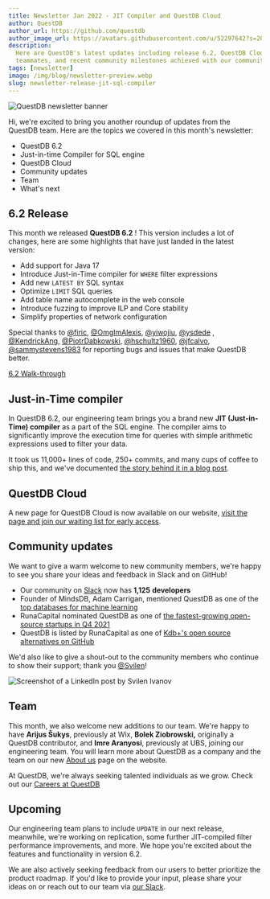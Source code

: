 ```yaml
---
title: Newsletter Jan 2022 - JIT Compiler and QuestDB Cloud
author: QuestDB
author_url: https://github.com/questdb
author_image_url: https://avatars.githubusercontent.com/u/52297642?s=200&v=4
description:
  Here are QuestDB's latest updates including release 6.2, QuestDB Cloud, new
  teammates, and recent community milestones achieved with our community
tags: [newsletter]
image: /img/blog/newsletter-preview.webp
slug: newsletter-release-jit-sql-compiler
---
```


![QuestDB newsletter banner](/img/blog/newsletter.webp)

Hi, we're excited to bring you another roundup of updates from the QuestDB team.
Here are the topics we covered in this month's newsletter:

- QuestDB 6.2
- Just-in-time Compiler for SQL engine
- QuestDB Cloud
- Community updates
- Team
- What's next

## 6.2 Release

This month we released **QuestDB 6.2** ! This version includes a lot of changes,
here are some highlights that have just landed in the latest version:

- Add support for Java 17
- Introduce Just-in-Time compiler for `WHERE` filter expressions
- Add new `LATEST BY` SQL syntax
- Optimize `LIMIT` SQL queries
- Add table name autocomplete in the web console
- Introduce fuzzing to improve ILP and Core stability
- Simplify properties of network configuration

Special thanks to [@firic](https://github.com/firic),
[@OmgImAlexis](https://github.com/OmgImAlexis),
[@yiwojiu](https://github.com/yiwojiu), [@ysdede](https://github.com/ysdede) ,
[@KendrickAng](https://github.com/KendrickAng),
[@PiotrDabkowski](https://github.com/PiotrDabkowski),
[@hschultz1960](https://github.com/hschultz1960),
[@jfcalvo](https://github.com/jfcalvo),
[@sammystevens1983](https://github.com/sammystevens1983) for reporting bugs and issues that
make QuestDB better.

[6.2 Walk-through](/blog/2022/01/27/release-sql-jit-compiler/)

## Just-in-Time compiler

In QuestDB 6.2, our engineering team brings you a brand new **JIT (Just-in-Time)
compiler** as a part of the SQL engine. The compiler aims to significantly
improve the execution time for queries with simple arithmetic expressions used
to filter your data.

It took us 11,000+ lines of code, 250+ commits, and many cups of coffee to ship
this, and we've documented
[the story behind it in a blog post](/blog/2022/01/12/jit-sql-compiler/).

## QuestDB Cloud

A new page for QuestDB Cloud is now available on our website,
[visit the page and join our waiting list for early access](/cloud/).

## Community updates

We want to give a warm welcome to new community members, we're happy to see you
share your ideas and feedback in Slack and on GitHub!

- Our community on [Slack](https://slack.questdb.io/) now has **1,125**
  **developers**
- Founder of MindsDB, Adam Carrigan, mentioned QuestDB as one of the
  [top databases for machine learning](https://medium.com/@adam_carrigan/the-top-7-databases-for-machine-learning-3e9783684b92)
- RunaCapital nominated QuestDB as one of
  [the fastest-growing open-source startups in Q4 2021](https://runacap.com/ross-index/q4-2021/)
- QuestDB is listed by RunaCapital as one of
  [Kdb+'s open source alternatives on GitHub](https://github.com/RunaCapital/awesome-oss-alternatives)

We'd also like to give a shout-out to the community members who continue to show
their support; thank you
[@Svilen](https://www.linkedin.com/posts/svilenivanov_github-questdbquestdb-an-open-source-activity-6887298388166021121-KBf_/)!

![Screenshot of a LinkedIn post by Svilen Ivanov](/img/blog/2022-01-31/svilen-ivanov-linkedin-post.webp)

## Team

This month, we also welcome new additions to our team. We're happy to have
**Arijus Šukys**, previously at Wix, **Bolek Ziobrowski,** originally a QuestDB
contributor, and **Imre Aranyosi**, previously at UBS, joining our engineering
team. You will learn more about QuestDB as a company and the team on our new
[About us](/about-us/) page on the website.

At QuestDB, we're always seeking talented individuals as we grow. Check out our
[Careers at QuestDB](/careers/)

## Upcoming

Our engineering team plans to include `UPDATE` in our next release, meanwhile,
we're working on replication, some further JIT-compiled filter performance
improvements, and more. We hope you're excited about the features and
functionality in version 6.2.

We are also actively seeking feedback from our users to better prioritize the
product roadmap. If you'd like to provide your input, please share your ideas on
or reach out to our team via [our Slack]({@slackUrl@}).
